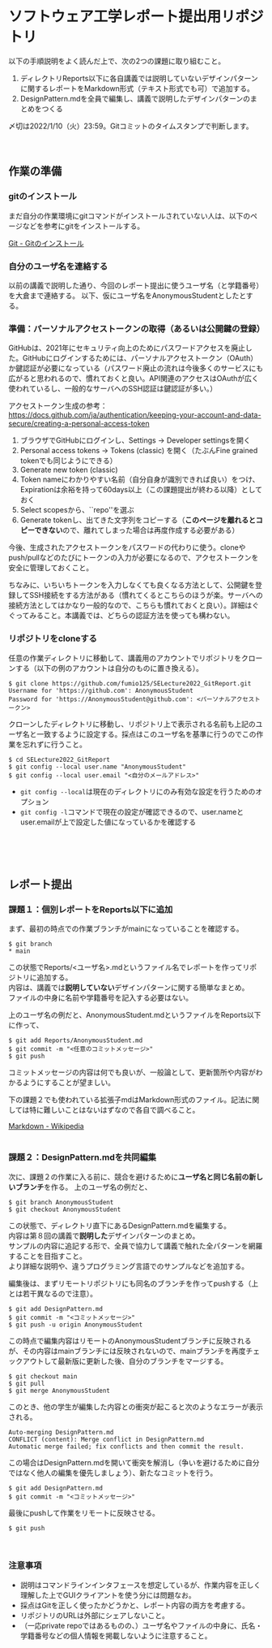 # ソフトウェア工学レポート提出用リポジトリ  

以下の手順説明をよく読んだ上で、次の2つの課題に取り組むこと。

1.  ディレクトリReports以下に各自講義では説明していないデザインパターンに関するレポートをMarkdown形式（テキスト形式でも可）で追加する。
2. DesignPattern.mdを全員で編集し、講義で説明したデザインパターンのまとめをつくる

〆切は2022/1/10（火）23:59。Gitコミットのタイムスタンプで判断します。
<br><br><br>

## 作業の準備
### gitのインストール
まだ自分の作業環境にgitコマンドがインストールされていない人は、以下のページなどを参考にgitをインストールする。

[Git - Gitのインストール](https://git-scm.com/book/ja/v2/%E4%BD%BF%E3%81%84%E5%A7%8B%E3%82%81%E3%82%8B-Git%E3%81%AE%E3%82%A4%E3%83%B3%E3%82%B9%E3%83%88%E3%83%BC%E3%83%AB)

### 自分のユーザ名を連絡する
以前の講義で説明した通り、今回のレポート提出に使うユーザ名（と学籍番号）を大倉まで連絡する。
以下、仮にユーザ名をAnonymousStudentとしたとする。

### 準備：パーソナルアクセストークンの取得（あるいは公開鍵の登録）
GitHubは、2021年にセキュリティ向上のためにパスワードアクセスを廃止した。GitHubにログインするためには、パーソナルアクセストークン（OAuth）か鍵認証が必要になっている（パスワード廃止の流れは今後多くのサービスにも広がると思われるので、慣れておくと良い。API関連のアクセスはOAuthが広く使われているし、一般的なサーバへのSSH認証は鍵認証が多い。）

アクセストークン生成の参考：https://docs.github.com/ja/authentication/keeping-your-account-and-data-secure/creating-a-personal-access-token

1. ブラウザでGitHubにログインし、Settings -> Developer settingsを開く
2. Personal access tokens -> Tokens (classic) を開く（たぶんFine grained tokenでも同じようにできる）
3. Generate new token (classic)
4. Token nameにわかりやすい名前（自分自身が識別できれば良い）をつけ、Expirationは余裕を持って60days以上（この課題提出が終わる以降）としておく
5. Select scopesから、``repo''を選ぶ
6. Generate tokenし、出てきた文字列をコピーする（**このページを離れるとコピーできない**ので、離れてしまった場合は再度作成する必要がある）

今後、生成されたアクセストークンをパスワードの代わりに使う。cloneやpush/pullなどのたびにトークンの入力が必要になるので、アクセストークンを安全に管理しておくこと。

ちなみに、いちいちトークンを入力しなくても良くなる方法として、公開鍵を登録してSSH接続をする方法がある（慣れてくるとこちらのほうが楽。サーバへの接続方法としてはかなり一般的なので、こちらも慣れておくと良い）。詳細はぐぐってみること。本講義では、どちらの認証方法を使っても構わない。

### リポジトリをcloneする
任意の作業ディレクトリに移動して、講義用のアカウントでリポジトリをクローンする（以下の例のアカウントは自分のものに置き換える）。

```
$ git clone https://github.com/fumio125/SELecture2022_GitReport.git
Username for 'https://github.com': AnonymousStudent
Password for 'https://AnonymousStudent@github.com': <パーソナルアクセストークン>
```

クローンしたディレクトリに移動し、リポジトリ上で表示される名前も上記のユーザ名と一致するように設定する。採点はこのユーザ名を基準に行うのでこの作業を忘れずに行うこと。

```
$ cd SELecture2022_GitReport
$ git config --local user.name "AnonymousStudent"
$ git config --local user.email "<自分のメールアドレス>"
```
* `git config --local`は現在のディレクトリにのみ有効な設定を行うためのオプション
* `git config -l`コマンドで現在の設定が確認できるので、user.nameとuser.emailが上で設定した値になっているかを確認する
<br><br><br><br><br>

## レポート提出
### 課題１：個別レポートをReports以下に追加
まず、最初の時点での作業ブランチがmainになっていることを確認する。

```
$ git branch
* main
```
この状態でReports/<ユーザ名>.mdというファイル名でレポートを作ってリポジトリに追加する。  
内容は、講義では**説明していない**デザインパターンに関する簡単なまとめ。  
ファイルの中身に名前や学籍番号を記入する必要はない。

上のユーザ名の例だと、AnonymousStudent.mdというファイルをReports以下に作って、

```
$ git add Reports/AnonymousStudent.md
$ git commit -m "<任意のコミットメッセージ>"
$ git push
```
コミットメッセージの内容は何でも良いが、一般論として、更新箇所や内容がわかるようにすることが望ましい。

下の課題２でも使われている拡張子mdはMarkdown形式のファイル。記法に関しては特に難しいことはないはずなので各自で調べること。

[Markdown - Wikipedia](https://ja.wikipedia.org/wiki/Markdown)
<br><br>

### 課題２：DesignPattern.mdを共同編集
次に、課題２の作業に入る前に、競合を避けるために**ユーザ名と同じ名前の新しいブランチ**を作る。
上のユーザ名の例だと、

```
$ git branch AnonymousStudent
$ git checkout AnonymousStudent
```

この状態で、ディレクトリ直下にあるDesignPattern.mdを編集する。  
内容は第８回の講義で**説明した**デザインパターンのまとめ。  
サンプルの内容に追記する形で、全員で協力して講義で触れた全パターンを網羅することを目指すこと。  
より詳細な説明や、違うプログラミング言語でのサンプルなどを追加する。

編集後は、まずリモートリポジトリにも同名のブランチを作ってpushする（上とは若干異なるので注意）。

```
$ git add DesignPattern.md
$ git commit -m "<コミットメッセージ>"
$ git push -u origin AnonymousStudent
```
この時点で編集内容はリモートのAnonymousStudentブランチに反映されるが、その内容はmainブランチには反映されないので、mainブランチを再度チェックアウトして最新版に更新した後、自分のブランチをマージする。

```
$ git checkout main
$ git pull
$ git merge AnonymousStudent
```
このとき、他の学生が編集した内容との衝突が起こると次のようなエラーが表示される。

```
Auto-merging DesignPattern.md
CONFLICT (content): Merge conflict in DesignPattern.md
Automatic merge failed; fix conflicts and then commit the result.
```
この場合はDesignPattern.mdを開いて衝突を解消し（争いを避けるために自分ではなく他人の編集を優先しましょう）、新たなコミットを行う。

```
$ git add DesignPattern.md
$ git commit -m "<コミットメッセージ>"
```
最後にpushして作業をリモートに反映させる。

```
$ git push
```
<br>

### 注意事項
* 説明はコマンドラインインタフェースを想定しているが、作業内容を正しく理解した上でGUIクライアントを使う分には問題なお。
* 採点はGitを正しく使ったかどうかと、レポート内容の両方を考慮する。
* リポジトリのURLは外部にシェアしないこと。
* （一応private repoではあるものの、）ユーザ名やファイルの中身に、氏名・学籍番号などの個人情報を掲載しないように注意すること。
